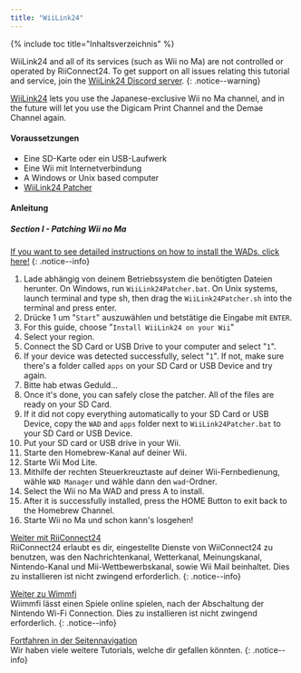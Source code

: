 ```yaml
---
title: "WiiLink24"
---
```


{% include toc title="Inhaltsverzeichnis" %}

WiiLink24 and all of its services (such as Wii no Ma) are not controlled or operated by RiiConnect24. To get support on all issues relating this tutorial and service, join the [WiiLink24 Discord server](https://discord.gg/n4ta3w6).
{: .notice--warning}

[WiiLink24](https://wiilink24.com/) lets you use the Japanese-exclusive Wii no Ma channel, and in the future will let you use the Digicam Print Channel and the Demae Channel again.

#### Voraussetzungen

* Eine SD-Karte oder ein USB-Laufwerk
* Eine Wii mit Internetverbindung
* A Windows or Unix based computer
* [WiiLink24 Patcher](https://github.com/WiiLink24/WiiLink24-Patcher/releases)

#### Anleitung

##### Section I - Patching Wii no Ma

[If you want to see detailed instructions on how to install the WADs, click here!](wiimodlite)
{: .notice--info}

1. Lade abhängig von deinem Betriebssystem die benötigten Dateien herunter. On Windows, run `WiiLink24Patcher.bat`. On Unix systems, launch terminal and type sh, then drag the `WiiLink24Patcher.sh` into the terminal and press enter.
2. Drücke 1 um "`Start`" auszuwählen und betstätige die Eingabe mit `ENTER`.
3. For this guide, choose "`Install WiiLink24 on your Wii`"
4. Select your region.
5. Connect the SD Card or USB Drive to your computer and select "`1`".
6. If your device was detected successfully, select "`1`". If not, make sure there's a folder called `apps` on your SD Card or USB Device and try again.
7. Bitte hab etwas Geduld...
8. Once it's done, you can safely close the patcher. All of the files are ready on your SD Card.
9. If it did not copy everything automatically to your SD Card or USB Device, copy the `WAD` and `apps` folder next to `WiiLink24Patcher.bat` to your SD Card or USB Device.
10. Put your SD card or USB drive in your Wii.
11. Starte den Homebrew-Kanal auf deiner Wii.
12. Starte Wii Mod Lite.
13. Mithilfe der rechten Steuerkreuztaste auf deiner Wii-Fernbedienung, wähle `WAD Manager` und wähle dann den `wad`-Ordner.
14. Select the Wii no Ma WAD and press A to install.
15. After it is successfully installed, press the HOME Button to exit back to the Homebrew Channel.
16. Starte Wii no Ma und schon kann's losgehen!

[Weiter mit RiiConnect24](riiconnect24)<br> RiiConnect24 erlaubt es dir, eingestellte Dienste von WiiConnect24 zu benutzen, was den Nachrichtenkanal, Wetterkanal, Meinungskanal, Nintendo-Kanal und Mii-Wettbewerbskanal, sowie Wii Mail beinhaltet. Dies zu installieren ist nicht zwingend erforderlich.
{: .notice--info}

[Weiter zu Wimmfi](wiimmfi)<br> Wiimmfi lässt einen Spiele online spielen, nach der Abschaltung der Nintendo Wi-Fi Connection. Dies zu installieren ist nicht zwingend erforderlich.
{: .notice--info}

[Fortfahren in der Seitennavigation](site-navigation)<br> Wir haben viele weitere Tutorials, welche dir gefallen könnten.
{: .notice--info}
